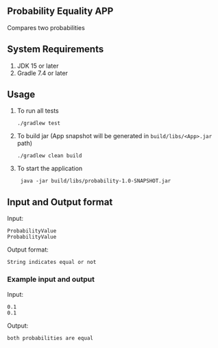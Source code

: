 ## Probability Equality APP

Compares two probabilities

## System Requirements

1. JDK 15 or later
2. Gradle 7.4 or later

## Usage

1. To run all tests
    ```shell
    ./gradlew test
    ```
2. To build jar (App snapshot will be generated in `build/libs/<App>.jar` path)
   ```shell
   ./gradlew clean build
   ```


3. To start the application
   ```shell
    java -jar build/libs/probability-1.0-SNAPSHOT.jar
   ```

## Input and Output format

Input:

```
ProbabilityValue
ProbabilityValue
``` 

Output format:

```
String indicates equal or not
```

### Example input and output

Input:

```text
0.1
0.1
```

Output:

```text
both probabilities are equal
```

